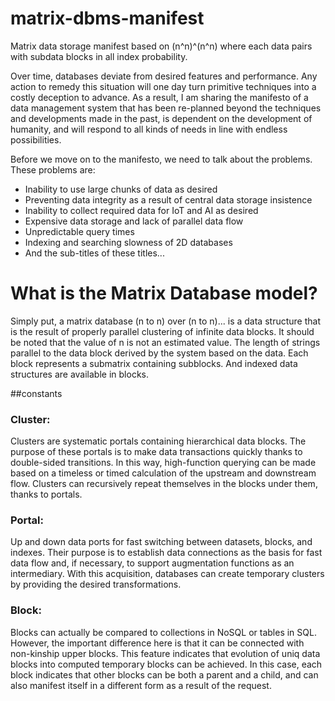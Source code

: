 # matrix-dbms-manifest
Matrix data storage manifest based on (n^n)^(n^n) where each data pairs with subdata blocks in all index probability.


Over time, databases deviate from desired features and performance. Any action to remedy this situation will one day turn primitive techniques into a costly deception to advance. As a result, I am sharing the manifesto of a data management system that has been re-planned beyond the techniques and developments made in the past, is dependent on the development of humanity, and will respond to all kinds of needs in line with endless possibilities.

Before we move on to the manifesto, we need to talk about the problems. These problems are:
- Inability to use large chunks of data as desired
- Preventing data integrity as a result of central data storage insistence
- Inability to collect required data for IoT and AI as desired
- Expensive data storage and lack of parallel data flow
- Unpredictable query times
- Indexing and searching slowness of 2D databases
- And the sub-titles of these titles...

# What is the Matrix Database model?

Simply put, a matrix database (n to n) over (n to n)... is a data structure that is the result of properly parallel clustering of infinite data blocks. It should be noted that the value of n is not an estimated value. The length of strings parallel to the data block derived by the system based on the data. Each block represents a submatrix containing subblocks. And indexed data structures are available in blocks.

##constants

### Cluster:
Clusters are systematic portals containing hierarchical data blocks. The purpose of these portals is to make data transactions quickly thanks to double-sided transitions. In this way, high-function querying can be made based on a timeless or timed calculation of the upstream and downstream flow. Clusters can recursively repeat themselves in the blocks under them, thanks to portals.

### Portal:
Up and down data ports for fast switching between datasets, blocks, and indexes. Their purpose is to establish data connections as the basis for fast data flow and, if necessary, to support augmentation functions as an intermediary. With this acquisition, databases can create temporary clusters by providing the desired transformations.

### Block:
Blocks can actually be compared to collections in NoSQL or tables in SQL. However, the important difference here is that it can be connected with non-kinship upper blocks. This feature indicates that evolution of uniq data blocks into computed temporary blocks can be achieved. In this case, each block indicates that other blocks can be both a parent and a child, and can also manifest itself in a different form as a result of the request.
